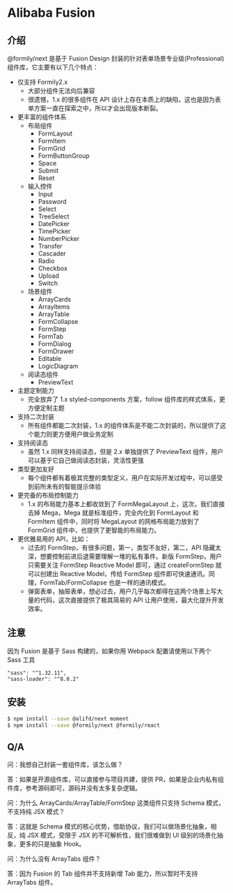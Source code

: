# Alibaba Fusion

## 介绍

@formily/next 是基于 Fusion Design 封装的针对表单场景专业级(Professional)组件库，它主要有以下几个特点：

- 仅支持 Formily2.x
  - 大部分组件无法向后兼容
  - 很遗憾，1.x 的很多组件在 API 设计上存在本质上的缺陷，这也是因为表单方案一直在探索之中，所以才会出现版本断裂。
- 更丰富的组件体系
  - 布局组件
    - FormLayout
    - FormItem
    - FormGrid
    - FormButtonGroup
    - Space
    - Submit
    - Reset
  - 输入控件
    - Input
    - Password
    - Select
    - TreeSelect
    - DatePicker
    - TimePicker
    - NumberPicker
    - Transfer
    - Cascader
    - Radio
    - Checkbox
    - Upload
    - Switch
  - 场景组件
    - ArrayCards
    - ArrayItems
    - ArrayTable
    - FormCollapse
    - FormStep
    - FormTab
    - FormDialog
    - FormDrawer
    - Editable
    - LogicDiagram
  - 阅读态组件
    - PreviewText
- 主题定制能力
  - 完全放弃了 1.x styled-components 方案，follow 组件库的样式体系，更方便定制主题
- 支持二次封装
  - 所有组件都能二次封装，1.x 的组件体系是不能二次封装的，所以提供了这个能力则更方便用户做业务定制
- 支持阅读态
  - 虽然 1.x 同样支持阅读态，但是 2.x 单独提供了 PreviewText 组件，用户可以基于它自己做阅读态封装，灵活性更强
- 类型更加友好
  - 每个组件都有着极其完整的类型定义，用户在实际开发过程中，可以感受到前所未有的智能提示体验
- 更完备的布局控制能力
  - 1.x 的布局能力基本上都收敛到了 FormMegaLayout 上，这次，我们直接去掉 Mega，Mega 就是标准组件，完全内化到 FormLayout 和 FormItem 组件中，同时将 MegaLayout 的网格布局能力放到了 FormGrid 组件中，也提供了更智能的布局能力。
- 更优雅易用的 API，比如：
  - 过去的 FormStep，有很多问题，第一，类型不友好，第二，API 隐藏太深，想要控制前进后退需要理解一堆的私有事件。新版 FormStep，用户只需要关注 FormStep Reactive Model 即可，通过 createFormStep 就可以创建出 Reactive Model，传给 FormStep 组件即可快速通讯。同理，FormTab/FormCollapse 也是一样的通讯模式。
  - 弹窗表单，抽屉表单，想必过去，用户几乎每次都得在这两个场景上写大量的代码，这次直接提供了极其简易的 API 让用户使用，最大化提升开发效率。

## 注意

因为 Fusion 是基于 Sass 构建的，如果你用 Webpack 配置请使用以下两个 Sass 工具

```
"sass": "^1.32.11",
"sass-loader": "^8.0.2"
```

## 安装

```bash
$ npm install --save @alifd/next moment
$ npm install --save @formily/next @formily/react

```

## Q/A

问：我想自己封装一套组件库，该怎么做？

答：如果是开源组件库，可以直接参与项目共建，提供 PR，如果是企业内私有组件库，参考源码即可，源码并没有太多复杂逻辑。

问：为什么 ArrayCards/ArrayTable/FormStep 这类组件只支持 Schema 模式，不支持纯 JSX 模式？

答：这就是 Schema 模式的核心优势，借助协议，我们可以做场景化抽象，相反，纯 JSX 模式，受限于 JSX 的不可解析性，我们很难做到 UI 级别的场景化抽象，更多的只是抽象 Hook。

问：为什么没有 ArrayTabs 组件？

答：因为 Fusion 的 Tab 组件并不支持新增 Tab 能力，所以暂时不支持 ArrayTabs 组件。
